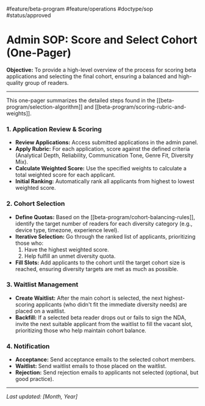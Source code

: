 #feature/beta-program #feature/operations #doctype/sop #status/approved

# Admin SOP: Score and Select Cohort (One-Pager)

**Objective:** To provide a high-level overview of the process for scoring beta applications and selecting the final cohort, ensuring a balanced and high-quality group of readers.

---

This one-pager summarizes the detailed steps found in the [[beta-program/selection-algorithm]] and [[beta-program/scoring-rubric-and-weights]].

### 1. Application Review & Scoring

*   **Review Applications:** Access submitted applications in the admin panel.
*   **Apply Rubric:** For each application, score against the defined criteria (Analytical Depth, Reliability, Communication Tone, Genre Fit, Diversity Mix).
*   **Calculate Weighted Score:** Use the specified weights to calculate a total weighted score for each applicant.
*   **Initial Ranking:** Automatically rank all applicants from highest to lowest weighted score.

### 2. Cohort Selection

*   **Define Quotas:** Based on the [[beta-program/cohort-balancing-rules]], identify the target number of readers for each diversity category (e.g., device type, timezone, experience level).
*   **Iterative Selection:** Go through the ranked list of applicants, prioritizing those who:
    1.  Have the highest weighted score.
    2.  Help fulfill an unmet diversity quota.
*   **Fill Slots:** Add applicants to the cohort until the target cohort size is reached, ensuring diversity targets are met as much as possible.

### 3. Waitlist Management

*   **Create Waitlist:** After the main cohort is selected, the next highest-scoring applicants (who didn't fit the immediate diversity needs) are placed on a waitlist.
*   **Backfill:** If a selected beta reader drops out or fails to sign the NDA, invite the next suitable applicant from the waitlist to fill the vacant slot, prioritizing those who help maintain cohort balance.

### 4. Notification

*   **Acceptance:** Send acceptance emails to the selected cohort members.
*   **Waitlist:** Send waitlist emails to those placed on the waitlist.
*   **Rejection:** Send rejection emails to applicants not selected (optional, but good practice).

---

*Last updated: [Month, Year]*

